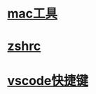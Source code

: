 # [mac工具](https://zhuanlan.zhihu.com/p/112383265?from_voters_page=true)

# [zshrc](https://segmentfault.com/a/1190000014992947)

# [vscode快捷键](https://blog.csdn.net/weixin_42131367/article/details/114323583)